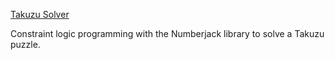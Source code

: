 [Takuzu Solver](https://www.reddit.com/r/dailyprogrammer/comments/3pwf17/20151023_challenge_237_hard_takuzu_solver/)

Constraint logic programming with the Numberjack library to solve a Takuzu puzzle.
